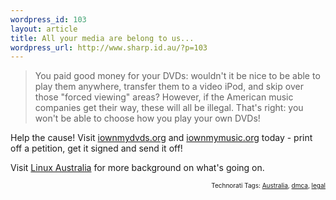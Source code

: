 ```yaml
--- 
wordpress_id: 103
layout: article
title: All your media are belong to us...
wordpress_url: http://www.sharp.id.au/?p=103
---
```

<blockquote>You paid good money for your DVDs: wouldn't it be nice to be able to play them anywhere, transfer them to a video iPod, and skip over those "forced viewing" areas? However, if the American music companies get their way, these will all be illegal. That's right: you won't be able to choose how you play your own DVDs!</blockquote>

Help the cause! Visit <a href="http://iownmydvds.org/">iownmydvds.org</a> and <a href="http://iownmymusic.org/">iownmymusic.org</a> today - print off a petition, get it signed and send it off!

Visit <a href="http://www.linux.org.au/law/">Linux Australia</a> for more background on what's going on.

<p style="font-size: 10px; text-align: right;">Technorati Tags: <a href="http://technorati.com/tag/australia" rel="tag">Australia</a>, <a href="http://technorati.com/tag/dmca" rel="tag">dmca</a>, <a href="http://technorati.com/tag/legal" rel="tag">legal</a></p>
